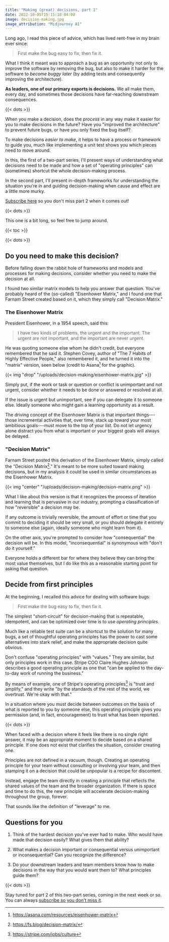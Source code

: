 ```yaml
---
title: "Making (great) decisions, part 1"
date: 2022-10-05T15:15:18-04:00
image: decision-making.jpg
image_attribution: "Midjourney AI"
---
```


Long ago, I read this piece of advice, which has lived rent-free in my brain
ever since:

> First make the bug easy to fix, then fix it.

What I think it meant was to approach a bug as an opportunity not only to
improve the software by removing the bug, but also to make it harder for the
software to *become buggy later* (by adding tests and consequently improving the
architecture).

**As leaders, one of our primary exports is decisions.** We all make them, every
day, and sometimes those decisions have far-reaching downstream consequences.

<!--more-->

{{< dots >}}

When you make a decision, does the *process* in any way make it easier for you
to make decisions in the future? Have you "improved the architecture" to prevent
future bugs, or have you only fixed the bug itself?

To make decisions *easier to make*, it helps to have a process or framework to
guide you, much like implementing a unit test shows you which pieces need to
move around.

In this, the first of a two-part series, I'll present ways of understanding what
decisions need to be made and how a set of "operating principles" can
(sometimes) shortcut the whole decision-making process.

In the second part, I'll present in-depth frameworks for understanding the
situation you're in and guiding decision-making when cause and effect are a
little more murky.

[Subscribe here](https://aaronbieber.coach/subscribe) so you don't miss part 2
when it comes out!

{{< dots >}}

This one is a bit long, so feel free to jump around.

{{< toc >}}

{{< dots >}}

## Do you need to make this decision?

Before falling down the rabbit hole of frameworks and models and processes for
making decisions, consider whether you need to make the decision at all.

I found two similar matrix models to help you answer that question. You've
probably heard of the (so-called) "Eisenhower Matrix," and I found one that
Farnam Street created based on it, which they simply call "Decision Matrix."

### The Eisenhower Matrix

President Eisenhower, in a 1954 speech, said this:

> I have two kinds of problems, the urgent and the important. The urgent are not
> important, and the important are never urgent.

He was quoting someone else whom he didn't credit, but everyone remembered that
he said it. Stephen Covey, author of "The 7 Habits of Highly Effective People,"
also remembered it, and he turned it into the "matrix" version, seen below
(credit to Asana[^1] for the graphic).

{{< img "drop" "/uploads/decision-making/eisenhower-matrix.jpg" >}}

[^1]: https://asana.com/resources/eisenhower-matrix

Simply put, if the work or task or question or conflict is unimportant and not
urgent, consider whether it needs to be done or answered or resolved at all.

If the issue is urgent but unimportant, see if you can delegate it to someone
else. Ideally someone who might gain a learning opportunity as a result.

The driving concept of the Eisenhower Matrix is that important things---those
incremental activities that, over time, stack up toward your most ambitious
goals---must move to the top of your list. Do not let urgency alone distract you
from what is important or your biggest goals will always be delayed.

### "Decision Matrix"

Farnam Street posted this derivation of the Eisenhower Matrix, simply called the
"Decision Matrix[^2]." It's meant to be more suited toward making decisions, but
in my analysis it could be used in similar circumstances as the Eisenhower
Matrix.

{{< img "center" "/uploads/decision-making/decision-matrix.png" >}}

[^2]: https://fs.blog/decision-matrix/

What I like about this version is that it recognizes the process of iteration
and learning that is pervasive in our industry, prompting a classification of
how "reversible" a decision may be.

If any outcome is trivially reversible, the amount of effort or time that you
commit to deciding it should be very small, or you should delegate it entirely
to someone else (again, ideally someone who might learn from it).

On the other axis, you're prompted to consider how "consequential" the decision
will be. In this model, "inconsequential" is synonymous with "don't do it
yourself."

Everyone holds a different bar for where they believe they can bring the most
value themselves, but I do like this as a reasonable starting point for asking
that question.

## Decide from first principles

At the beginning, I recalled this advice for dealing with software bugs:

> First make the bug easy to fix, then fix it.

The simplest "short-circuit" for decision-making that is repeatable, idempotent,
and can be optimized over time is to use *operating principles*.

Much like a reliable test suite can be a shortcut to the solution for many bugs,
a set of thoughtful operating principles has the power to cast some alternatives
into stark relief, and make the appropriate decision quite obvious.

Don't confuse "operating principles" with "values." They are similar, but only
principles work in this case. Stripe COO Claire Hughes Johnson describes a good
operating principle as one that "can be applied to the day-to-day work of
running the business."

By means of example, one of Stripe's operating principles[^3] is "trust and
amplify," and they write "by the standards of the rest of the world, we
overtrust. We're okay with that."

[^3]: https://stripe.com/jobs/culture

In a situation where you must decide between outcomes on the basis of what is
reported to you by someone else, this operating principle gives you permission
(and, in fact, encouragement) to trust what has been reported.

{{< dots >}}

When faced with a decision where it feels like there is no single right answer,
it may be an appropriate moment to decide based on a shared principle. If one
does not exist that clarifies the situation, consider creating one.

Principles are not defined in a vacuum, though. Creating an operating principle
for your team without consulting or involving your team, and then stamping it on
a decision that could be unpopular is a recipe for discontent.

Instead, engage the team directly in creating a principle that reflects the
shared values of the team and the broader organization. If there is space and
time to do this, the new principle will accelerate decision-making throughout
the group, forever.

That sounds like the definition of "leverage" to me.

## Questions for you

1. Think of the hardest decision you've ever had to make. Who would have made
   that decision easily? What gives them that ability?

2. What makes a decision important or consequential versus unimportant or
   inconsequential? Can you recognize the difference?
   
3. Do your downstream leaders and team members know how to make decisions in the
   way that *you* would want them to? What principles guide them?

{{< dots >}}

Stay tuned for part 2 of this two-part series, coming in the next week or
so. You can always [subscribe so you don't miss it](https://aaronbieber.coach/subscribe).
